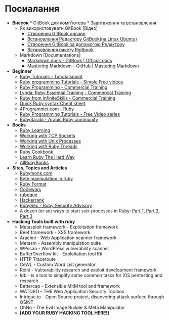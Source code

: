 # Посиалання
* **Внесок**
      * GitBook для комп'ютера
        * [Завнтаження та встановлення][1]
    * Як використовувати GitBook [Відео]
        * [Створення GitBook онлайн][2]
        * [Встановлення Редактору GitBook(на Linux Ubuntu)][3]
        * [Створення GitBook за допомогою Редактору][4]
        * [Встановлення пакету Rgitbook][5]
    * Markdown [Documentations]
        * [Markdown docs - GitBook | Official docs][6]
        * [Mastering Markdown - GitHub | Mastering Markdown][7]
* **Beginner**
    * [Ruby Tutorials - Tutorialspoint][8]
    * [Ruby programming Tutorials - Simple Free videos][9]
    * [Ruby Programming - Commercial Training][10]
    * [Lynda: Ruby Essential Training - Commercial Training][11]
    * [Ruby from InfiniteSkills - Commercial Training][12]
    * [Quick Ruby syntax Cheat sheet][13]
    * [4Programmer.com - Ruby][23]
    * [Ruby Programming Tutorials - Free Video series][24]
    * [Ruby3arabi - Arabic Ruby community][29]
* **Books**
    * [Ruby Learning][14]
    * [Working with TCP Sockets][15]
    * [Working with Unix Processes][16]
    * [Working with Ruby Threads][17]
    * [Ruby Cookbook][18]
    * [Learn Ruby The Hard Way][19]
    * [AllRubyBooks][33]
* **Sites, Topics and Articles**
    * [Rubymonk.com][20]
    * [Byte manipulation in ruby][21]
    * [Ruby Format][22]
    * [Codewars][25]
    * [rubeque][26]
    * [Hackerrank][27]
    * [RubySec - Ruby Security Advisory][28]
    * A dozen (or so) ways to start sub-processes in Ruby: [Part 1][30], [Part 2][31], [Part 3][32]
* **Hacking Tools built with ruby**
    * Metasploit framework - Exploitation framework
    * Beef framework - XSS framework
    * Arachni - Web Application scanner framework
    * Metasm - Assembly manipulation suite
    * WPscan - WordPress vulnerability scanner
    * BufferOverflow kit - Exploitation tool Kit
    * HTTP Traceroute
    * CeWL - Custom Word List generator
    * Roini - Vulnerability research and exploit development framework
    * Idb - is a tool to simplify some common tasks for iOS pentesting and research
    * Bettercap - Extensible MitM tool and framework
    * WATOBO - THE Web Application Security Toolbox
    * Intrigue.io - Open Source project, discovering attack surface through OSINT
    * OhNo - The Evil Image Builder & Meta Manipulator
    * **[**ADD YOUR RUBY HACKING TOOL HERE!**]**







<br><br><br>
---
[1]: https://www.gitbook.com/editor
[2]: https://www.youtube.com/watch?v=kdpfRLpu0FQ
[3]: https://www.youtube.com/watch?v=2e21bHRqG9M
[4]: https://www.youtube.com/watch?v=IkV2HQLAKHY
[5]: https://www.youtube.com/watch?v=V23NKHiHWg4
[6]: http://help.gitbook.com/format/markdown.html
[7]: https://guides.github.com/features/mastering-markdown/
[8]: http://www.tutorialspoint.com/ruby/
[9]: https://www.thenewboston.com/videos.php?cat=50
[10]: https://www.youtube.com/watch?v=kdpfRLpu0FQ
[11]: https://www.youtube.com/playlist?list=PLFI1RBqfVaOrMxWjIuFXbtGYtdmezgap3
[12]: https://www.youtube.com/playlist?list=PLFI1RBqfVaOqvspvlnwS_ECczfRXnJee2
[13]: http://overapi.com/ruby/
[14]: http://rubylearning.com/satishtalim/tutorial.html
[15]: http://www.jstorimer.com/products/working-with-tcp-sockets
[16]: http://www.jstorimer.com/products/working-with-unix-processes
[17]: http://www.jstorimer.com/products/working-with-ruby-threads
[18]: http://shop.oreilly.com/product/9780596523695.do
[19]: http://learnrubythehardway.org/book/
[20]: https://rubymonk.com/
[21]: http://www.happybearsoftware.com/byte-manipulation-in-ruby.html
[22]: http://www.dotnetperls.com/format
[23]: http://4programmer.com/ruby
[24]: https://www.youtube.com/playlist?list=PLMK2xMz5H5Zv8eC8b4K6tMaE1-Z9FgSOp
[25]: http://www.codewars.com/?language=ruby
[26]: http://www.rubeque.com/
[27]: https://www.hackerrank.com/
[28]: http://rubysec.com/
[29]: http://ruby3arabi.com/
[30]: https://devver.wordpress.com/2009/06/30/a-dozen-or-so-ways-to-start-sub-processes-in-ruby-part-1/
[31]: https://devver.wordpress.com/2009/07/13/a-dozen-or-so-ways-to-start-sub-processes-in-ruby-part-2/
[32]: https://devver.wordpress.com/2009/10/12/ruby-subprocesses-part_3/
[33]: http://www.allrubybooks.com/
